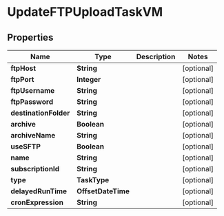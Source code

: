 

# UpdateFTPUploadTaskVM


## Properties

Name | Type | Description | Notes
------------ | ------------- | ------------- | -------------
**ftpHost** | **String** |  |  [optional]
**ftpPort** | **Integer** |  |  [optional]
**ftpUsername** | **String** |  |  [optional]
**ftpPassword** | **String** |  |  [optional]
**destinationFolder** | **String** |  |  [optional]
**archive** | **Boolean** |  |  [optional]
**archiveName** | **String** |  |  [optional]
**useSFTP** | **Boolean** |  |  [optional]
**name** | **String** |  |  [optional]
**subscriptionId** | **String** |  |  [optional]
**type** | **TaskType** |  |  [optional]
**delayedRunTime** | **OffsetDateTime** |  |  [optional]
**cronExpression** | **String** |  |  [optional]



